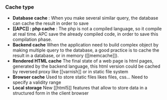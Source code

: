 ### Cache type 


* **Database cache** : When you make several similar query, the database can cache the result in order to save 
* **[[APC]] : php cache** : The php is not a compiled language, so it compile at real time. APC save the already compiled code, in order to save this compilation phase. 
* **Backend cache** When the application need to build complex object by making multiple query to the database, a good practice is to cache the result in a database, or in memory ([[memcache]]). 
* **Rendered HTML cache** The final state of a web page is html pages, generated by the backend language, this html version could be cached by reversed proxy like [[varnish]] or in static file system
* **Browser cache** Used to store static files likes files, css... Need to specify a validity range
* **Local storage** New [[html5]] features that allow to store data in a structured form in the client browser